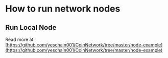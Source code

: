 # How to run network nodes

## Run Local Node

Read more at: [https://github.com/yeschain001/CoinNetwork/tree/master/node-example](https://github.com/yeschain001/CoinNetwork/tree/master/node-example)
